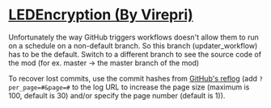 # [LEDEncryption (By Virepri)](https://github.com/Virepri/LEDEncryption)

Unfortunately the way GitHub triggers workflows doesn't allow them to run on a schedule on a non-default branch. So this branch (updater_workflow) has to be the default. Switch to a different branch to see the source code of the mod (for ex. master -> the master branch of the mod)

To recover lost commits, use the commit hashes from [GitHub's reflog](https://api.github.com/repos/KtaneModules/LEDEncryption-Virepri/events) (add `?per_page=#&page=#` to the log URL to increase the page size (maximum is 100, default is 30) and/or specify the page number (default is 1)).
